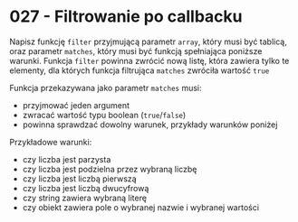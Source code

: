 # 027 - Filtrowanie po callbacku

Napisz funkcję `filter` przyjmującą parametr `array`, który musi być tablicą, oraz parametr
`matches`, który musi być funkcją spełniająca poniższe warunki. Funkcja `filter` powinna zwrócić
nową listę, która zawiera tylko te elementy, dla których funkcja filtrująca `matches` zwróciła
wartość `true`

Funkcja przekazywana jako parametr `matches` musi:

- przyjmować jeden argument
- zwracać wartość typu boolean (`true`/`false`)
- powinna sprawdzać dowolny warunek, przykłady warunków poniżej

Przykładowe warunki:

- czy liczba jest parzysta
- czy liczba jest podzielna przez wybraną liczbę
- czy liczba jest liczbą pierwszą
- czy liczba jest liczbą dwucyfrową
- czy string zawiera wybraną literę
- czy obiekt zawiera pole o wybranej nazwie i wybranej wartości
